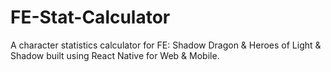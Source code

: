 # FE-Stat-Calculator
 A character statistics calculator for FE: Shadow Dragon & Heroes of Light & Shadow built using React Native for Web & Mobile.
